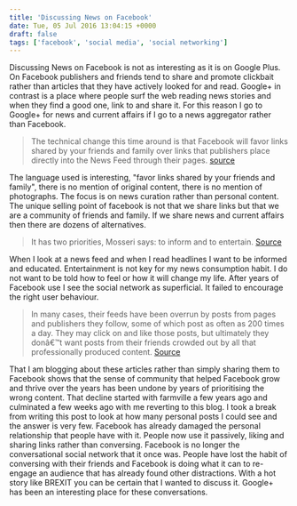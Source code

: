 ```yaml
---
title: 'Discussing News on Facebook'
date: Tue, 05 Jul 2016 13:04:15 +0000
draft: false
tags: ['facebook', 'social media', 'social networking']
---
```


Discussing News on Facebook is not as interesting as it is on Google Plus. On Facebook publishers and friends tend to share and promote clickbait rather than articles that they have actively looked for and read. Google+ in contrast is a place where people surf the web reading news stories and when they find a good one, link to and share it. For this reason I go to Google+ for news and current affairs if I go to a news aggregator rather than Facebook.

> The technical change this time around is that Facebook will favor links shared by your friends and family over links that publishers place directly into the News Feed through their pages. [source](http://www.theverge.com/2016/6/29/12055124/facebook-news-feed-algorithm-changes)

The language used is interesting, "favor links shared by your friends and family", there is no mention of original content, there is no mention of photographs. The focus is on news curation rather than personal content. The unique selling point of facebook is not that we share links but that we are a community of friends and family. If we share news and current affairs then there are dozens of alternatives.

> It has two priorities, Mosseri says: to inform and to entertain. [Source](http://www.theverge.com/2016/6/29/12055124/facebook-news-feed-algorithm-changes)

When I look at a news feed and when I read headlines I want to be informed and educated. Entertainment is not key for my news consumption habit. I do not want to be told how to feel or how it will change my life. After years of Facebook use I see the social network as superficial. It failed to encourage the right user behaviour.

> In many cases, their feeds have been overrun by posts from pages and publishers they follow, some of which post as often as 200 times a day. They may click on and like those posts, but ultimately they donâ€™t want posts from their friends crowded out by all that professionally produced content. [Source](http://www.slate.com/blogs/future_tense/2016/06/29/facebook_s_news_feed_values_friends_and_family_first.html)

That I am blogging about these articles rather than simply sharing them to Facebook shows that the sense of community that helped Facebook grow and thrive over the years has been undone by years of prioritising the wrong content. That decline started with farmville a few years ago and culminated a few weeks ago with me reverting to this blog. I took a break from writing this post to look at how many personal posts I could see and the answer is very few. Facebook has already damaged the personal relationship that people have with it. People now use it passively, liking and sharing links rather than conversing. Facebook is no longer the conversational social network that it once was. People have lost the habit of conversing with their friends and Facebook is doing what it can to re-engage an audience that has already found other distractions. With a hot story like BREXIT you can be certain that I wanted to discuss it. Google+ has been an interesting place for these conversations.